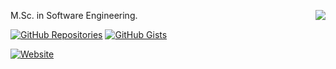 [<img src="https://github-readme-stats.vercel.app/api?username=frederikstroem&show_icons=true&count_private=true&theme=aura&hide_rank=true&hide_border=true&hide_title=true&cache_seconds=3600" align="right">](#)

M.Sc. in Software Engineering.

[![GitHub Repositories](https://img.shields.io/badge/Public%20Repositories-GitHub-blue?logo=github)](https://github.com/frederikstroem?tab=repositories)
[![GitHub Gists](https://img.shields.io/badge/Public%20Gists-GitHub-blue?logo=github)](https://gist.github.com/frederikstroem)

[![Website](https://img.shields.io/badge/Website-frederikstroem.com-blue?logo=firefoxbrowser)](https://frederikstroem.com/)
